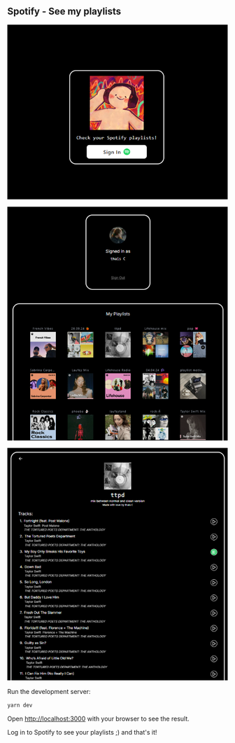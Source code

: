 ## Spotify - See my playlists

![Sign In](./public/images/sign-in.png)

![My playlists](./public/images/my-playlists.png)

![My playlist detail](./public/images/playlist-detail.png)

Run the development server:

```bash
yarn dev
```

Open [http://localhost:3000](http://localhost:3000) with your browser to see the result.

Log in to Spotify to see your playlists ;) and that's it!
